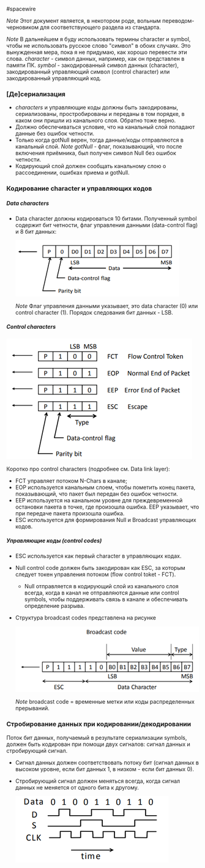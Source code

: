 #spacewire

*Note* Этот документ является, в некотором роде, вольным переводом-черновиком для соответствующего раздела из стандарта.

*Note* В дальнейшем я буду использовать термины character и symbol, чтобы не использовать русское слово "символ" в обоих случаях. Это вынужденная мера, пока я не придумаю, как хорошо перевести эти слова.
*character* - символ данных, например, как он представлен в памяти ПК.
*symbol* - закодированный символ данных (character), закодированный управляющий символ (control character) или закодированный управляющий код.

### \[Де\]сериализация

* *characters* и управляющие коды должны быть закодированы, сериализованы, простробированы и переданы в том порядке, в каком они пришли из канального слоя. Обратно тоже верно.
* Должно обеспечиваться условие, что на канальный слой попадают данные без ошибок четности.
* Только когда gotNull верен, тогда данные/коды отправляются в канальный слой.
  *Note* *gotNull* - флаг, показывающий, что после включения приёмника, был получен символ Null без ошибок четности.
* Кодирующий слой должен сообщать канальному слою о рассоединении, ошибках приема и gotNull.

### Кодирование character и управляющих кодов

##### Data characters
* Data character должны кодироваться 10 битами. Полученный symbol содержит бит четности, флаг управления данными (data-control flag) и 8 бит данных:

  <img src="img\spw_data_character.png" alt="spw_data_character">

  *Note* Флаг управления данными указывает, это data character (0) или control character (1).
  Порядок следования бит данных - LSB.

##### Control characters

<img src="img\spw_control_character.png" alt="spw_control_character">

Коротко про control characters (подробнее см. Data link layer):
* FCT управляет потоком N-Chars в канале;
* EOP используется канальным слоем, чтобы пометить конец пакета, показывающий, что пакет был передан без ошибок четности.
* EEP используется на канальном уровне для преждевременной остановки пакета в точке, где произошла ошибка. EEP указывает, что при передаче пакета произошла ошибка.
* ESC используется для формирования Null и Broadcast управляющих кодов.

##### Управляющие коды (control codes)
* ESC используется как первый character в управляющих кодах.
* Null control code должен быть закодирован как ESC, за которым следует токен управления потоком (flow control toket - FCT).
	* Null отправляется в кодирующий слой из канального слоя всегда, когда в канал не отправляются данные или control symbols, чтобы поддерживать связь в канале и обеспечивать определение разрыва.
* Структура broadcast codes предcтавлена на рисунке

  <img src="img\spw_broadcast_codes.png" alt="spw_broadcast_codes">

  *Note* broadcast code = временные метки или коды распределенных прерываний.

### Стробирование данных при кодировании/декодировании
Поток бит данных, получаемый в результате сериализации symbols, должен быть кодирован при помощи двух сигналов: сигнал данных и стробирующий сигнал.
* Сигнал данных должен соответствовать потоку бит (сигнал данных в высоком уровне, если бит данных 1, в низком - если бит данных 0).
* Стробирующий сигнал должен меняться всегда, когда сигнал данных не меняется от одного бита к другому.

  <img src="img\spw_data_strobe.png" alt="spw_data_strobe">
